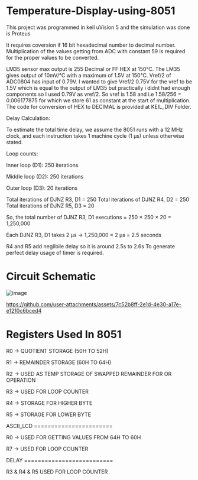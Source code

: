 # Temperature-Display-using-8051
 This project was programmed in keil uVision 5 and the simulation was done is Proteus

 It requires coversion if 16 bit hexadecimal number to decimal number. Multiplication of the values getting from ADC with constant 59 is required for the proper values to be converted.

 LM35 sensor max output is 255 Decimal or FF HEX at 150°C. The LM35 gives output of 10mV/°C with a maximum of 1.5V at 150°C.
 Vref/2 of ADC0804 has input of 0.79V. I wanted to give Vref/2 0.75V for the vref to be 1.5V which is equal to the output of LM35 but practically i didnt had enough components so I used 0.79V as vref/2. 
 So vref is 1.58 and i.e 1.58/256 = 0.006177875 for which we store 61 as constant at the start of multiplication.
 The code for conversion of HEX to DECIMAL is provided at KEIL_DIV Folder.

Delay Calculation:

To estimate the total time delay, we assume the 8051 runs with a 12 MHz clock, and each instruction takes 1 machine cycle (1 µs) unless otherwise stated.

   Loop counts:

   Inner loop (D1): 250 iterations

   Middle loop (D2): 250 iterations

   Outer loop (D3): 20 iterations

Total iterations of DJNZ R3, D1 = 250
Total iterations of DJNZ R4, D2 = 250
Total iterations of DJNZ R5, D3 = 20

So, the total number of DJNZ R3, D1 executions = 250 × 250 × 20 = 1,250,000

Each DJNZ R3, D1 takes 2 µs →
1,250,000 × 2 µs = 2.5 seconds

R4 and R5 add neglibile delay so it is around 2.5s to 2.6s
To generate perfect delay usage of timer is required.

# Circuit Schematic

 ![image](https://github.com/user-attachments/assets/8714311c-b4a4-4a83-b304-25cd86ac6d96)

 

https://github.com/user-attachments/assets/7c52b8ff-2e1d-4e30-a17e-e1210c6bced4




# Registers Used In 8051

R0 -> QUOTIENT STORAGE (50H TO 52H)

R1 -> REMAINDER STORAGE (60H TO 64H)

R2 -> USED AS TEMP STORAGE OF SWAPPED REMAINDER FOR OR OPERATION

R3 -> USED FOR LOOP COUNTER

R4 -> STORAGE FOR HIGHER BYTE

R5 -> STORAGE FOR LOWER BYTE


ASCII_LCD =======================

R0 -> USED FOR GETTING VALUES FROM 64H TO 60H 

R7 -> USED FOR LOOP COUNTER


DELAY ==========================

R3 & R4 & R5 USED FOR LOOP COUNTER 

